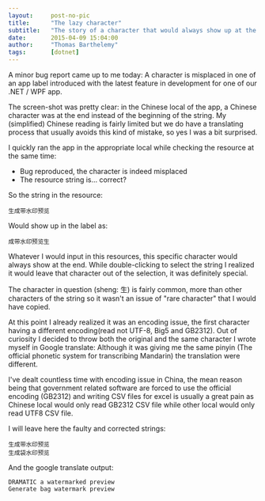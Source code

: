 ```yaml
---
layout:     post-no-pic
title:      "The lazy character"
subtitle:   "The story of a character that would always show up at the end"
date:       2015-04-09 15:04:00
author:     "Thomas Barthelemy"
tags:       [dotnet]
---
```


A minor bug report came up to me today:
A character is misplaced in one of an app label introduced with the latest feature in development for one of our .NET / WPF app.

The screen-shot was pretty clear: in the Chinese local of the app, a Chinese character was at the end instead of the beginning of the string.
My (simplified) Chinese reading is fairly limited but we do have a translating process that usually avoids this kind of mistake, so yes I was a bit surprised.

I quickly ran the app in the appropriate local while checking the resource at the same time:

- Bug reproduced, the character is indeed misplaced
- The resource string is... correct?

So the string in the resource:

    ⽣成带水印预览

Would show up in the label as:

    成带水印预览⽣

Whatever I would input in this resources, this specific character would always show at the end.
While double-clicking to select the string I realized it would leave that character out of the selection, it was definitely special.

The character in question (sheng: 生) is fairly common, more than other characters of the string so it wasn't an issue of "rare character" that I would have copied.

At this point I already realized it was an encoding issue, the first character having a different encoding(read not UTF-8, Big5 and GB2312).
Out of curiosity I decided to throw both the original and the same character I wrote myself in Google translate:
Although it was giving me the same pinyin (The official phonetic system for transcribing Mandarin) the translation were different.

I've dealt countless time with encoding issue in China, the mean reason being that government related software are forced to use the official encoding (GB2312) and writing CSV files for excel is usually a great pain as Chinese local would only read GB2312 CSV file while other local would only read UTF8 CSV file.

I will leave here the faulty and corrected strings:
    
    ⽣成带水印预览
    生成袋水印预览

And the google translate output:

    DRAMATIC a watermarked preview
    Generate bag watermark preview
